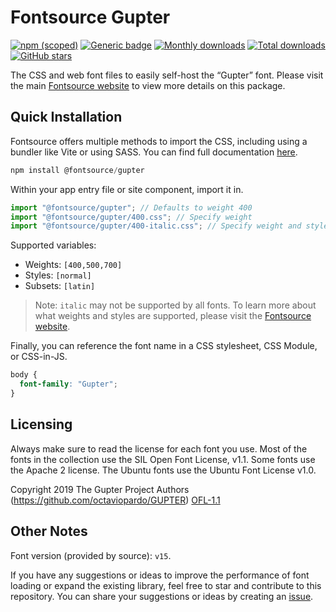 # Fontsource Gupter

[![npm (scoped)](https://img.shields.io/npm/v/@fontsource/gupter?color=brightgreen)](https://www.npmjs.com/package/@fontsource/gupter) [![Generic badge](https://img.shields.io/badge/fontsource-passing-brightgreen)](https://github.com/fontsource/fontsource) [![Monthly downloads](https://badgen.net/npm/dm/@fontsource/gupter)](https://github.com/fontsource/fontsource) [![Total downloads](https://badgen.net/npm/dt/@fontsource/gupter)](https://github.com/fontsource/fontsource) [![GitHub stars](https://img.shields.io/github/stars/fontsource/fontsource.svg?style=social&label=Star)](https://github.com/fontsource/fontsource/stargazers)

The CSS and web font files to easily self-host the “Gupter” font. Please visit the main [Fontsource website](https://fontsource.org/fonts/gupter) to view more details on this package.

## Quick Installation

Fontsource offers multiple methods to import the CSS, including using a bundler like Vite or using SASS. You can find full documentation [here](https://fontsource.org/docs/getting-started/introduction).

```javascript
npm install @fontsource/gupter
```

Within your app entry file or site component, import it in.

```javascript
import "@fontsource/gupter"; // Defaults to weight 400
import "@fontsource/gupter/400.css"; // Specify weight
import "@fontsource/gupter/400-italic.css"; // Specify weight and style
```

Supported variables:
- Weights: `[400,500,700]`
- Styles: `[normal]`
- Subsets: `[latin]`

> Note: `italic` may not be supported by all fonts. To learn more about what weights and styles are supported, please visit the [Fontsource website](https://fontsource.org/fonts/gupter).

Finally, you can reference the font name in a CSS stylesheet, CSS Module, or CSS-in-JS.

```css
body {
  font-family: "Gupter";
}
```

## Licensing
Always make sure to read the license for each font you use. Most of the fonts in the collection use the SIL Open Font License, v1.1. Some fonts use the Apache 2 license. The Ubuntu fonts use the Ubuntu Font License v1.0.

Copyright 2019 The Gupter Project Authors (https://github.com/octaviopardo/GUPTER)
[OFL-1.1](http://scripts.sil.org/OFL)

## Other Notes
Font version (provided by source): `v15`.

If you have any suggestions or ideas to improve the performance of font loading or expand the existing library, feel free to star and contribute to this repository. You can share your suggestions or ideas by creating an [issue](https://github.com/fontsource/fontsource/issues).